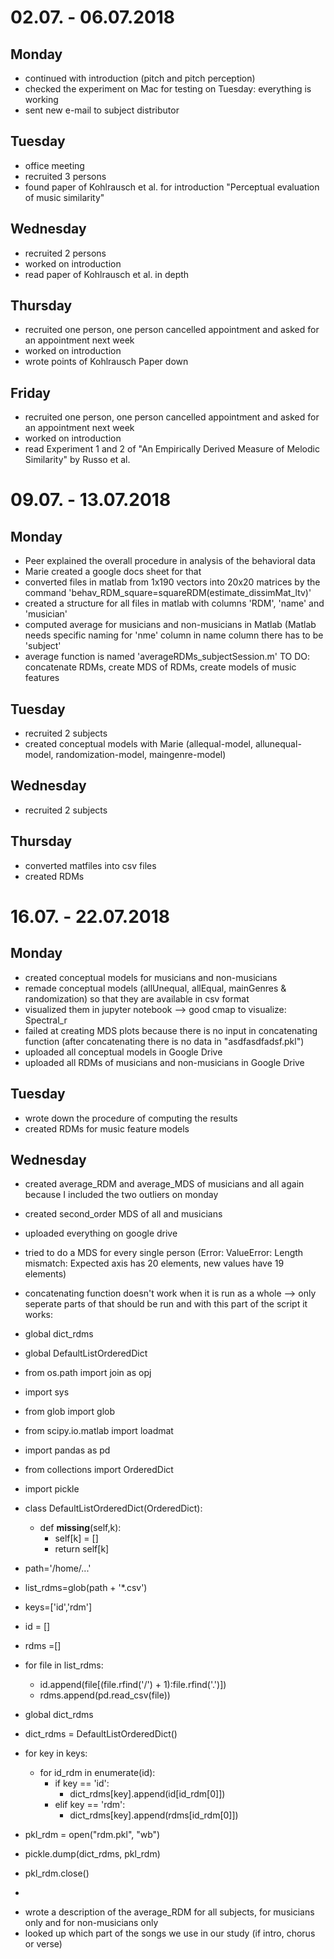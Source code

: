 # 02.07. - 06.07.2018

## Monday
- continued with introduction (pitch and pitch perception)
- checked the experiment on Mac for testing on Tuesday: everything is working
- sent new e-mail to subject distributor

## Tuesday
- office meeting
- recruited 3 persons
- found paper of Kohlrausch et al. for introduction "Perceptual evaluation of music similarity"

## Wednesday
- recruited 2 persons
- worked on introduction
- read paper of Kohlrausch et al. in depth

## Thursday
- recruited one person, one person cancelled appointment and asked for an appointment next week
- worked on introduction
- wrote points of Kohlrausch Paper down

## Friday
- recruited one person, one person cancelled appointment and asked for an appointment next week
- worked on introduction
- read Experiment 1 and 2 of "An Empirically Derived Measure of Melodic Similarity" by Russo et al. 

# 09.07. - 13.07.2018

## Monday
- Peer explained the overall procedure in analysis of the behavioral data
- Marie created a google docs sheet for that
- converted files in matlab from 1x190 vectors into 20x20 matrices by the command 'behav_RDM_square=squareRDM(estimate_dissimMat_ltv)'
- created a structure for all files in matlab with columns 'RDM', 'name' and 'musician'
- computed average for musicians and non-musicians in Matlab (Matlab needs specific naming for 'nme' column
in name column there has to be 'subject' 
- average function is named 'averageRDMs_subjectSession.m'
TO DO: concatenate RDMs, create MDS of RDMs, create models of music features

## Tuesday
- recruited 2 subjects
- created conceptual models with Marie (allequal-model, allunequal-model, randomization-model, maingenre-model)

## Wednesday
- recruited 2 subjects

## Thursday
- converted matfiles into csv files
- created RDMs

# 16.07. - 22.07.2018

## Monday
- created conceptual models for musicians and non-musicians
- remade conceptual models (allUnequal, allEqual, mainGenres & randomization) so that they are available in csv format
- visualized them in jupyter notebook --> good cmap to visualize: Spectral_r
- failed at creating MDS plots because there is no input in concatenating function (after concatenating there is no data in "asdfasdfadsf.pkl")
- uploaded all conceptual models in Google Drive
- uploaded all RDMs of musicians and non-musicians in Google Drive

## Tuesday
- wrote down the procedure of computing the results
- created RDMs for music feature models

## Wednesday
- created average_RDM and average_MDS of musicians and all again because I included the two outliers on monday
- created second_order MDS of all and musicians
- uploaded everything on google drive
- tried to do a MDS for every single person (Error: ValueError: Length mismatch: Expected axis has 20 elements, new values have 19 elements)
- concatenating function doesn't work when it is run as a whole --> only seperate parts of that should be run and with this part of the script it works: 
- global dict_rdms
- global DefaultListOrderedDict
- from os.path import join as opj
- import sys
- from glob import glob
- from scipy.io.matlab import loadmat
- import pandas as pd
- from collections import OrderedDict
- import pickle

- class DefaultListOrderedDict(OrderedDict):
    - def __missing__(self,k):
        - self[k] = []
        - return self[k]
- path='/home/...'
- list_rdms=glob(path + '*.csv')
- keys=['id','rdm']
- id = []
- rdms =[]
- for file in list_rdms:
    - id.append(file[(file.rfind('/') + 1):file.rfind('.')])
    - rdms.append(pd.read_csv(file))
- global dict_rdms
- dict_rdms = DefaultListOrderedDict()
- for key in keys:
    - for id_rdm in enumerate(id):
        - if key == 'id':
            - dict_rdms[key].append(id[id_rdm[0]])
        - elif key == 'rdm':
            - dict_rdms[key].append(rdms[id_rdm[0]])
- pkl_rdm = open("rdm.pkl", "wb")
- pickle.dump(dict_rdms, pkl_rdm)
- pkl_rdm.close()

*
- wrote a description of the average_RDM for all subjects, for musicians only and for non-musicians only
- looked up which part of the songs we use in our study (if intro, chorus or verse)

